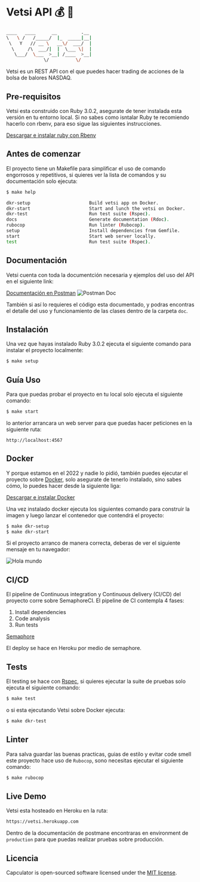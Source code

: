 # Vetsi API 💰 🚀
```bash
____   ____      __         .__ 
\   \ /   /_____/  |_  _____|__|
 \   Y   // __ \   __\/  ___/  |
  \     /\  ___/|  |  \___ \|  |
   \___/  \___  >__| /____  >__|
              \/          \/    
```
Vetsi es un REST API con el que puedes hacer trading de acciones de la bolsa de balores NASDAQ.
## Pre-requisitos
Vetsi esta construido con Ruby 3.0.2, asegurate de tener instalada esta versión en tu entorno local. Si no sabes como isntalar Ruby te recomiendo hacerlo con rbenv, para eso sigue las siguientes instrucciones.

[Descargar e instalar ruby con Rbenv](https://github.com/rbenv/rbenv)

## Antes de comenzar
El proyecto tiene un Makefile para simplificar el uso de comando engorrosos y repetitivos, si quieres ver la lista de comandos y su documentación solo ejecuta:
```bash
$ make help

dkr-setup                      Build vetsi app on Docker.
dkr-start                      Start and lunch the vetsi on Docker.
dkr-test                       Run test suite (Rspec).
docs                           Generate documentation (Rdoc).
rubocop                        Run linter (Rubocop).
setup                          Install dependencies from Gemfile.
start                          Start web server locally.
test                           Run test suite (Rspec).
```
## Documentación
Vetsi cuenta con toda la documentción necesaria y ejemplos del uso del API en el siguiente link:

[Documentación en Postman](https://documenter.getpostman.com/view/18868814/UVRGDPWz)
![Postman Doc](./public/img/postman-doc.png)

También si así lo requieres el código esta documentado, y podras encontras el detalle del uso y funcionamiento de las clases dentro de
la carpeta `doc`.

## Instalación
Una vez que hayas instalado Ruby 3.0.2 ejecuta el siguiente comando para instalar el proyecto localmente:
```bash
$ make setup
```
## Guía Uso
Para que puedas probar el proyecto en tu local solo ejecuta el siguiente
comando:
```bash
$ make start
```
lo anterior arrancara un web server para que puedas hacer peticiones en la siguiente ruta:
```
http://localhost:4567
```
## Docker
Y porque estamos en el 2022 y nadie lo pidió, también puedes ejecutar el proyecto 
sobre [Docker](https://www.docker.com/), solo asegurate de tenerlo instalado,
sino sabes cómo, lo puedes hacer desde la siguiente liga:

[Descargar e instalar Docker](https://docs.docker.com/get-docker/)

Una vez instalado docker ejecuta los siguientes comando para construir la imagen
y luego lanzar el contenedor que contendrá el proyecto:

```bash
$ make dkr-setup
$ make dkr-start
```

Si el proyecto arranco de manera correcta, deberas de ver el siguiente mensaje en tu navegador:

![Hola mundo](./public/img/hello-world.png)
## CI/CD
El pipeline de Continuous integration y Continuous delivery (CI/CD) del proyecto corre sobre SemaphoreCI. El pipeline de CI contempla 4 fases:
<ol>
<li>Install dependencies</li>
<li>Code analysis</li>
<li>Run tests</li>
</ol>

[Semaphore](./public/img/semaphore.png)

El deploy se hace en Heroku por medio de semaphore.

## Tests
El testing se hace con [Rspec](https://rspec.info/), si quieres ejecutar la suite de pruebas solo ejecuta el siguiente comando:
```bash
$ make test
```
o si esta ejecutando Vetsi sobre Docker ejecuta:
```bash
$ make dkr-test
```
## Linter
Para salva guardar las buenas practicas, guias de estilo y evitar code smell este proyecto hace uso de `Rubocop`, sono necesitas ejecutar el siguiente comando:
```bash
$ make rubocop
```
## Live Demo
Vetsi esta hosteado en Heroku en la ruta:
```bash
https://vetsi.herokuapp.com
```
Dentro de la documentación de postmane encontraras en environment de `production` para que puedas realizar pruebas sobre producción.

## Licencia

Capculator is open-sourced software licensed under the [MIT license](https://opensource.org/licenses/MIT).
